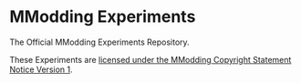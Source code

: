 # MModding Experiments

The Official MModding Experiments Repository.

These Experiments are [licensed under the MModding Copyright Statement Notice Version 1](LICENSE).
